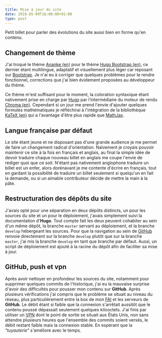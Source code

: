 ```yaml
---
title: Mise à jour du site
date: 2018-05-09T16:00:00+01:00
type: post
---
```


Petit billet pour parler des évolutions du site aussi bien en forme qu'en
contenu.

<!--more-->

## Changement de thème

J'ai troqué le thème [Ananke (en)] pour le thème [Hugo Bootstrap (en)], ce
dernier étant multilingue, adaptatif et visuellement plus léger car reposant sur
[Bootstrap]. Je n'ai eu à corriger que quelques problèmes pour le rendre
fonctionnel, corrections que j'ai bien évidement proposées au développeur du
thème.

Ce thème m'est suffisant pour le moment, la coloration syntaxique étant
nativement prise en charge par [Hugo] par l’intermédiaire du moteur de rendu
[Chroma (en)]. Cependant si un jour me prend l'envie d'ajouter quelques formules
mathématiques je réfléchirai à l'intégration de la bibliothèque [KaTeX (en)] qui
a l'avantage d'être plus rapide que [MathJax].

## Langue française par défaut

Le site étant jeune et ne disposant pas d'une grande audience je me permet de
faire un changement radical d'orientation. Naïvement je croyais pouvoir
maintenir ce site à la fois en français et anglais, au final la simple idée de
devoir traduire chaque nouveau billet en anglais me coupe l'envie de rédiger
quoi que ce soit. N'étant pas nativement anglophone traduire un billet est un
enfer, alors dorénavant je me contente d'écrire en français, tout en gardant la
possibilité de traduire un billet seulement si quelqu'un en fait la demande, ou
si un aimable contributeur décide de mettre la main à la pâte.

## Restructuration des dépôts du site

J'avais opté pour une séparation en deux dépôts distincts, un pour les sources
du site et un pour le déploiement, j'avais simplement suivi la documentation
d'__Hugo__. Tout compte fait les deux peuvent cohabiter au sein d'un même dépôt,
la branche `master` servant au déploiement, et la branche `develop` hébergeant
les sources. Pour que la navigation au sein de [GitHub] renvoie directement sur
la branche `develop` plutôt que sur la branche `master`, j'ai mis la branche
`develop` en tant que branche par défaut. Aussi, un script de déploiement est
ajouté à la racine du dépôt afin de faciliter sa mise à jour.

## GitHub, push et vpn

Après avoir nettoyer en profondeur les sources du site, notamment pour supprimer
quelques commits de l'historique, j'ai eu la mauvaise surprise d'avoir des
difficultés pour pousser mon contenu sur __GitHub__. Après plusieurs
vérifications j'ai compris que le problème se situait au niveau du réseau, plus
particulièrement entre la box de mon [FAI] et les serveurs de __GitHub__. Le
débit étant si faible que la connexion s'arrêtait aussitôt que le contenu poussé
dépassait seulement quelques kilooctets. J'ai finis par utiliser un [VPN] dont
le point de sortie se situait aux États Unis, non sans attendre plusieurs heures
que l'ensemble des commits soient versés, le débit restant faible mais la
connexion stable. En espérant que la _"tuyauterie"_ s'améliore avec le temps.

<!-- Liens -->

[Ananke (en)]: https://github.com/budparr/gohugo-theme-ananke
[Hugo Bootstrap (en)]: https://github.com/Xzya/hugo-bootstrap
[Bootstrap]: https://fr.wikipedia.org/wiki/Bootstrap_(framework)
[Hugo]: https://fr.wikipedia.org/wiki/Hugo_(logiciel)
[Chroma (en)]: https://gohugo.io/content-management/syntax-highlighting/
[KaTeX (en)]: https://khan.github.io/KaTeX/
[MathJax]: https://fr.wikipedia.org/wiki/MathJax
[GitHub]: https://fr.wikipedia.org/wiki/GitHub
[FAI]: https://fr.wikipedia.org/wiki/Fournisseur_d%27acc%C3%A8s_%C3%A0_Internet
[VPN]: https://fr.wikipedia.org/wiki/R%C3%A9seau_priv%C3%A9_virtuel
